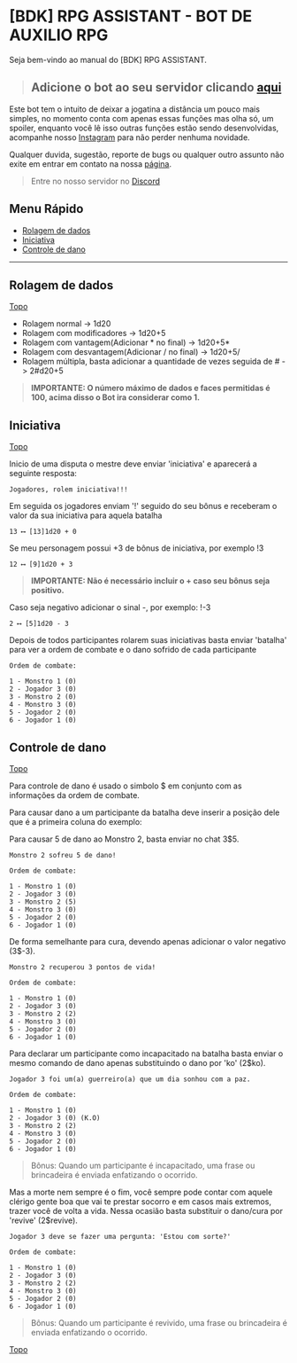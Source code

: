 # [BDK] RPG ASSISTANT - BOT DE AUXILIO RPG

Seja bem-vindo ao manual do [BDK] RPG ASSISTANT.

> ## Adicione o bot ao seu servidor clicando [aqui](http://bit.ly/3uTC70q)

Este bot tem o intuito de deixar a jogatina a distância um pouco mais simples, no momento conta com apenas essas funções mas olha só, um spoiler, enquanto você lê isso outras funções estão sendo desenvolvidas, acompanhe nosso [Instagram](https://www.instagram.com/bdk_rpg/) para não perder nenhuma novidade.

Qualquer duvida, sugestão, reporte de bugs ou qualquer outro assunto não exite em entrar em contato na nossa [página](https://www.instagram.com/bdk_rpg/).

> Entre no nosso servidor no [Discord](https://discord.gg/XuNnEwYbx4)

## Menu Rápido

  - [Rolagem de dados](#rolagem-de-dados)
  - [Iniciativa](#iniciativa)
  - [Controle de dano](#controle-de-dano)

---

## Rolagem de dados
[Topo](#bdk-rpg-assistant---bot-de-auxilio-rpg)

* Rolagem normal -> 1d20
* Rolagem com modificadores -> 1d20+5
* Rolagem com vantagem(Adicionar * no final) -> 1d20+5*
* Rolagem com desvantagem(Adicionar / no final) -> 1d20+5/
* Rolagem múltipla, basta adicionar a quantidade de vezes seguida de # -> 2#d20+5

>**IMPORTANTE: O número máximo de dados e faces permitidas é 100, acima disso o Bot ira considerar como 1.**

## Iniciativa
[Topo](#bdk-rpg-assistant---bot-de-auxilio-rpg)

Inicio de uma disputa o mestre deve enviar 'iniciativa' e aparecerá a seguinte resposta:
```
Jogadores, rolem iniciativa!!!
```
Em seguida os jogadores enviam '!' seguido do seu bônus e receberam o valor da sua iniciativa para aquela batalha
```
13 ⟷ [13]1d20 + 0 
```
Se meu personagem possui +3 de bônus de iniciativa, por exemplo !3
```
12 ⟷ [9]1d20 + 3
```
>**IMPORTANTE: Não é necessário incluir o + caso seu bônus seja positivo.**

Caso seja negativo adicionar o sinal -, por exemplo: !-3
```
2 ⟷ [5]1d20 - 3
```
Depois de todos participantes rolarem suas iniciativas basta enviar 'batalha' para ver a ordem de combate e o dano sofrido de cada participante
```
Ordem de combate:

1 - Monstro 1 (0) 
2 - Jogador 3 (0) 
3 - Monstro 2 (0) 
4 - Monstro 3 (0) 
5 - Jogador 2 (0) 
6 - Jogador 1 (0)
```

## Controle de dano
[Topo](#bdk-rpg-assistant---bot-de-auxilio-rpg)

Para controle de dano é usado o simbolo $ em conjunto com as informações da ordem de combate.

Para causar dano a um participante da batalha deve inserir a posição dele que é a primeira coluna do exemplo:

Para causar 5 de dano ao Monstro 2, basta enviar no chat 3$5.

```
Monstro 2 sofreu 5 de dano!

Ordem de combate:

1 - Monstro 1 (0) 
2 - Jogador 3 (0) 
3 - Monstro 2 (5) 
4 - Monstro 3 (0) 
5 - Jogador 2 (0) 
6 - Jogador 1 (0)
```

De forma semelhante para cura, devendo apenas adicionar o valor negativo (3$-3).

```
Monstro 2 recuperou 3 pontos de vida!

Ordem de combate:

1 - Monstro 1 (0) 
2 - Jogador 3 (0) 
3 - Monstro 2 (2) 
4 - Monstro 3 (0) 
5 - Jogador 2 (0) 
6 - Jogador 1 (0)
```

Para declarar um participante como incapacitado na batalha basta enviar o mesmo comando de dano apenas substituindo o dano por 'ko' (2$ko).
```
Jogador 3 foi um(a) guerreiro(a) que um dia sonhou com a paz.

Ordem de combate:

1 - Monstro 1 (0) 
2 - Jogador 3 (0) (K.O)
3 - Monstro 2 (2) 
4 - Monstro 3 (0) 
5 - Jogador 2 (0) 
6 - Jogador 1 (0)
```

>Bônus: Quando um participante é incapacitado, uma frase ou brincadeira é enviada enfatizando o ocorrido.

Mas a morte nem sempre é o fim, você sempre pode contar com aquele clérigo gente boa que vai te prestar socorro e em casos mais extremos, trazer você de volta a vida. Nessa ocasião basta substituir o dano/cura por 'revive' (2$revive).

```
Jogador 3 deve se fazer uma pergunta: 'Estou com sorte?' 

Ordem de combate:

1 - Monstro 1 (0) 
2 - Jogador 3 (0) 
3 - Monstro 2 (2)
4 - Monstro 3 (0) 
5 - Jogador 2 (0) 
6 - Jogador 1 (0)
```

>Bônus: Quando um participante é revivido, uma frase ou brincadeira é enviada enfatizando o ocorrido.

[Topo](#bdk-rpg-assistant---bot-de-auxilio-rpg)
